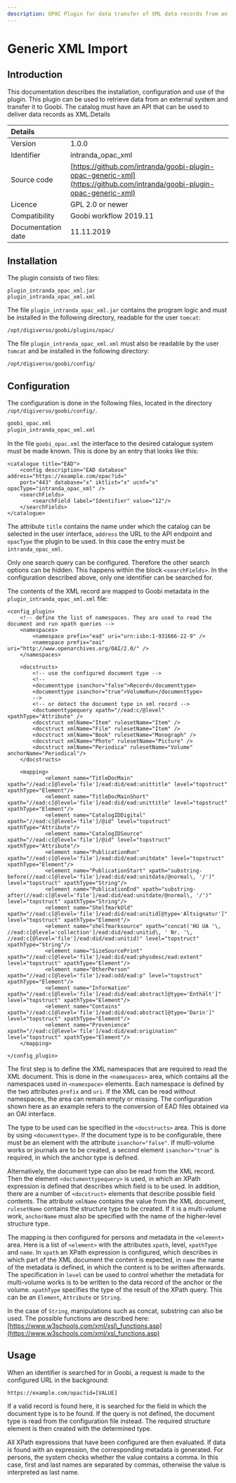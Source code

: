 ```yaml
---
description: OPAC Plugin for data transfer of XML data records from an OPAC
---
```


# Generic XML Import

## Introduction

This documentation describes the installation, configuration and use of the plugin. This plugin can be used to retrieve data from an external system and transfer it to Goobi. The catalog must have an API that can be used to deliver data records as XML.Details

| Details |  |
| :--- | :--- |
| Version | 1.0.0 |
| Identifier | intranda_opac_xml |
| Source code | [https://github.com/intranda/goobi-plugin-opac-generic-xml](https://github.com/intranda/goobi-plugin-opac-generic-xml) |
| Licence | GPL 2.0 or newer |
| Compatibility | Goobi workflow 2019.11 |
| Documentation date | 11.11.2019 |

## Installation

The plugin consists of two files:

```text
plugin_intranda_opac_xml.jar
plugin_intranda_opac_xml.xml
```

The file `plugin_intranda_opac_xml.jar` contains the program logic and must be installed in the following directory, readable for the user `tomcat`:

```text
/opt/digiverso/goobi/plugins/opac/
```

The file `plugin_intranda_opac_xml.xml` must also be readable by the user `tomcat` and be installed in the following directory:

```bash
/opt/digiverso/goobi/config/
```

## Configuration

The configuration is done in the following files, located in the directory `/opt/digiverso/goobi/config/`.

```bash
goobi_opac.xml
plugin_intranda_opac_xml.xml
```

In the file `goobi_opac.xml` the interface to the desired catalogue system must be made known. This is done by an entry that looks like this:

```markup
<catalogue title="EAD">
    <config description="EAD database" address="https://example.com/opac?id="
    port="443" database="x" iktlist="x" ucnf="x" opacType="intranda_opac_xml" />
    <searchFields>
        <searchField label="Identifier" value="12"/>
    </searchFields>
</catalogue>
```

The attribute `title` contains the name under which the catalog can be selected in the user interface, `address` the URL to the API endpoint and `opacType` the plugin to be used. In this case the entry must be `intranda_opac_xml`.

Only one search query can be configured. Therefore the other search options can be hidden. This happens within the block `<searchFields>`. In the configuration described above, only one identifier can be searched for.

The contents of the XML record are mapped to Goobi metadata in the `plugin_intranda_opac_xml.xml` file:

```markup
<config_plugin>
    <!-- define the list of namespaces. They are used to read the document and run xpath queries -->
    <namespaces>
        <namespace prefix="ead" uri="urn:isbn:1-931666-22-9" />
        <namespace prefix="oai" uri="http://www.openarchives.org/OAI/2.0/" />
    </namespaces>

    <docstructs>
        <!-- use the configured document type -->
        <!--
        <documenttype isanchor="false">Record</documenttype>
        <documenttype isanchor="true">VolumeRun</documenttype>
        -->
        <!-- or detect the document type in xml record -->
        <doctumenttypequery xpath="//ead:c/@level"  xpathType="Attribute" />
        <docstruct xmlName="Item" rulesetName="Item" />
        <docstruct xmlName="File" rulesetName="Item" />
        <docstruct xmlName="Book" rulesetName="Monograph" />
        <docstruct xmlName="Photo" rulesetName="Picture" />
        <docstruct xmlName="Periodica" rulesetName="Volume" anchorName="Periodical"/>
    </docstructs>

    <mapping>
            <element name="TitleDocMain" xpath="//ead:c[@level='file']/ead:did/ead:unittitle" level="topstruct" xpathType="Element"/>
            <element name="TitleDocMainShort" xpath="//ead:c[@level='file']/ead:did/ead:unittitle" level="topstruct" xpathType="Element"/>
            <element name="CatalogIDDigital" xpath="//ead:c[@level='file']/@id" level="topstruct" xpathType="Attribute"/>
            <element name="CatalogIDSource" xpath="//ead:c[@level='file']/@id" level="topstruct" xpathType="Attribute"/>
            <element name="PublicationRun" xpath="//ead:c[@level='file']/ead:did/ead:unitdate" level="topstruct" xpathType="Element"/>
            <element name="PublicationStart" xpath="substring-before(//ead:c[@level='file']/ead:did/ead:unitdate/@normal\, '/')" level="topstruct" xpathType="String"/>
            <element name="PublicationEnd" xpath="substring-after(//ead:c[@level='file']/ead:did/ead:unitdate/@normal\, '/')" level="topstruct" xpathType="String"/>
            <element name="ShelfmarkOld" xpath="//ead:c[@level='file']/ead:did/ead:unitid[@type='Altsignatur']" level="topstruct" xpathType="Element"/>
            <element name="shelfmarksource" xpath="concat('HU UA '\, //ead:c[@level='collection']/ead:did/ead:unitid\, ' Nr. '\, //ead:c[@level='file']/ead:did/ead:unitid)" level="topstruct" xpathType="String"/>
            <element name="SizeSourcePrint" xpath="//ead:c[@level='file']/ead:did/ead:physdesc/ead:extent" level="topstruct" xpathType="Element"/>
            <element name="OtherPerson" xpath="//ead:c[@level='file']/ead:odd/ead:p" level="topstruct" xpathType="Element"/>
            <element name="Information" xpath="//ead:c[@level='file']/ead:did/ead:abstract[@type='Enthält']" level="topstruct" xpathType="Element"/>
            <element name="Contains" xpath="//ead:c[@level='file']/ead:did/ead:abstract[@type='Darin']" level="topstruct" xpathType="Element"/>
            <element name="Provenience" xpath="//ead:c[@level='file']/ead:did/ead:origination" level="topstruct" xpathType="Element"/>
    </mapping>

</config_plugin>
```

The first step is to define the XML namespaces that are required to read the XML document. This is done in the `<namespaces>` area, which contains all the namespaces used in `<namespace>` elements. Each namespace is defined by the two attributes `prefix` and `uri`. If the XML can be read without namespaces, the area can remain empty or missing. The configuration shown here as an example refers to the conversion of EAD files obtained via an OAI interface.

The type to be used can be specified in the `<docstructs>` area. This is done by using `<documenttype>`. If the document type is to be configurable, there must be an element with the attribute `isanchor="false"`. If multi-volume works or journals are to be created, a second element `isanchor="true"` is required, in which the anchor type is defined.

Alternatively, the document type can also be read from the XML record. Then the element `<doctumenttypequery>` is used, in which an XPath expression is defined that describes which field is to be used. In addition, there are a number of `<docstruct>` elements that describe possible field contents. The attribute `xmlName` contains the value from the XML document, `rulesetName` contains the structure type to be created. If it is a multi-volume work, `anchorName` must also be specified with the name of the higher-level structure type.

The mapping is then configured for persons and metadata in the `<element>` area. Here is a list of `<element>` with the attributes `xpath`, level, `xpathType` and `name`. In `xpath` an XPath expression is configured, which describes in which part of the XML document the content is expected, in `name` the name of the metadata is defined, in which the content is to be written afterwards. The specification in `level` can be used to control whether the metadata for multi-volume works is to be written to the data record of the anchor or the volume. `xpathType` specifies the type of the result of the XPath query. This can be an `Element`, `Attribute` or `String`.

In the case of `String`, manipulations such as concat, substring can also be used. The possible functions are described here:[https://www.w3schools.com/xml/xsl\_functions.asp](https://www.w3schools.com/xml/xsl_functions.asp)

## Usage

When an identifier is searched for in Goobi, a request is made to the configured URL in the background:

```text
https://example.com/opac?id=[VALUE]
```

If a valid record is found here, it is searched for the field in which the document type is to be found. If the query is not defined, the document type is read from the configuration file instead. The required structure element is then created with the determined type.

All XPath expressions that have been configured are then evaluated. If data is found with an expression, the corresponding metadata is generated. For persons, the system checks whether the value contains a comma. In this case, first and last names are separated by commas, otherwise the value is interpreted as last name.

